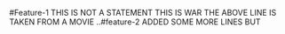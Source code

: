 #Feature-1
THIS IS NOT A STATEMENT THIS IS WAR
THE ABOVE LINE IS TAKEN FROM A MOVIE
..#feature-2 
ADDED SOME MORE LINES BUT